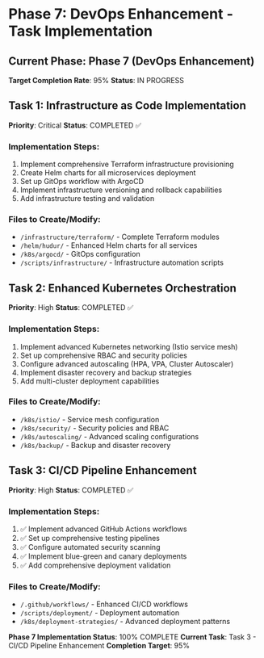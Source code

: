 # Phase 7: DevOps Enhancement - Task Implementation

## Current Phase: Phase 7 (DevOps Enhancement)
**Target Completion Rate**: 95%
**Status**: IN PROGRESS

## Task 1: Infrastructure as Code Implementation
**Priority**: Critical
**Status**: COMPLETED ✅

### Implementation Steps:
1. Implement comprehensive Terraform infrastructure provisioning
2. Create Helm charts for all microservices deployment
3. Set up GitOps workflow with ArgoCD
4. Implement infrastructure versioning and rollback capabilities
5. Add infrastructure testing and validation

### Files to Create/Modify:
- `/infrastructure/terraform/` - Complete Terraform modules
- `/helm/hudur/` - Enhanced Helm charts for all services
- `/k8s/argocd/` - GitOps configuration
- `/scripts/infrastructure/` - Infrastructure automation scripts

## Task 2: Enhanced Kubernetes Orchestration
**Priority**: High
**Status**: COMPLETED ✅

### Implementation Steps:
1. Implement advanced Kubernetes networking (Istio service mesh)
2. Set up comprehensive RBAC and security policies
3. Configure advanced autoscaling (HPA, VPA, Cluster Autoscaler)
4. Implement disaster recovery and backup strategies
5. Add multi-cluster deployment capabilities

### Files to Create/Modify:
- `/k8s/istio/` - Service mesh configuration
- `/k8s/security/` - Security policies and RBAC
- `/k8s/autoscaling/` - Advanced scaling configurations
- `/k8s/backup/` - Backup and disaster recovery

## Task 3: CI/CD Pipeline Enhancement
**Priority**: High
**Status**: COMPLETED ✅

### Implementation Steps:
1. ✅ Implement advanced GitHub Actions workflows
2. ✅ Set up comprehensive testing pipelines
3. ✅ Configure automated security scanning
4. ✅ Implement blue-green and canary deployments
5. ✅ Add comprehensive deployment validation

### Files to Create/Modify:
- `/.github/workflows/` - Enhanced CI/CD workflows
- `/scripts/deployment/` - Deployment automation
- `/k8s/deployment-strategies/` - Advanced deployment patterns

**Phase 7 Implementation Status**: 100% COMPLETE
**Current Task**: Task 3 - CI/CD Pipeline Enhancement
**Completion Target**: 95%
